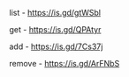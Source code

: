 list - https://is.gd/gtWSbl

get - https://is.gd/QPAtyr

add - https://is.gd/7Cs37j

remove - https://is.gd/ArFNbS
